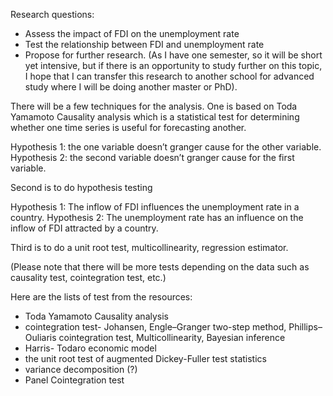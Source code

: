 Research questions:
-	Assess the impact of FDI on the unemployment rate
-	Test the relationship between FDI and unemployment rate
-	Propose for further research. (As I have one semester, so it will be short yet intensive, but if there is an opportunity to study further on this topic, I hope that I can transfer this research to another school  for advanced study where I will be doing another master or PhD).

There will be a few techniques for the analysis. One is based on Toda Yamamoto Causality analysis which is a statistical test for determining whether one time series is useful for forecasting another. 

Hypothesis 1: the one variable doesn’t granger cause for the other variable.
Hypothesis 2: the second variable doesn’t granger cause for the first variable.

Second is to do hypothesis testing

Hypothesis 1: The inflow of FDI influences the unemployment rate in a country. 
Hypothesis 2: The unemployment rate has an influence on the inflow of FDI attracted by a country.

Third is to do a unit root test, multicollinearity, regression estimator. 

(Please note that there will be more tests depending on the data such as causality test, cointegration test, etc.)

Here are the lists of test from the resources:
- Toda Yamamoto Causality analysis
- cointegration test- Johansen, Engle–Granger two-step method, Phillips–Ouliaris cointegration test, Multicollinearity, Bayesian inference
- Harris- Todaro economic model
- the unit root test of augmented Dickey-Fuller test statistics
- variance decomposition (?)
- Panel Cointegration test
